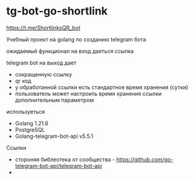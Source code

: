 # tg-bot-go-shortlink

https://t.me/ShortlinksQR_bot

Учебный проект на golang по созданию telegram бота

ожидаемый функционал
на вход даеться ссылка 

telegram bot на выход дает 
* сокращенную ссылку 
* qr код
* у обработанной ссылки есть стандартное время хранения (сутки)
* пользователь может настроить время хранения ссылки дополнительным параметром

используеться
* Golang 1.21.6
* PostgreSQL
* Golang-telegram-bot-api v5.5.1

Ссылки
* стороняя библеотека от сообщества - https://github.com/go-telegram-bot-api/telegram-bot-api
* 